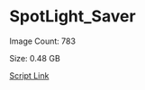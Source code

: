 # SpotLight_Saver

Image Count: 783

Size: 0.48 GB

[Script Link](https://github.com/liuyal/Archive/blob/master/Python/Utilities/Miscellaneous/spotlight_saver.py)